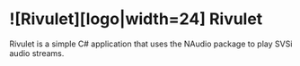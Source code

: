 # ![Rivulet][logo|width=24] Rivulet

Rivulet is a simple C# application that uses the NAudio package to play SVSi audio streams.

[logo]: https://github.com/gmichael225/rivulet/raw/master/droplet-256.png "Rivulet"
